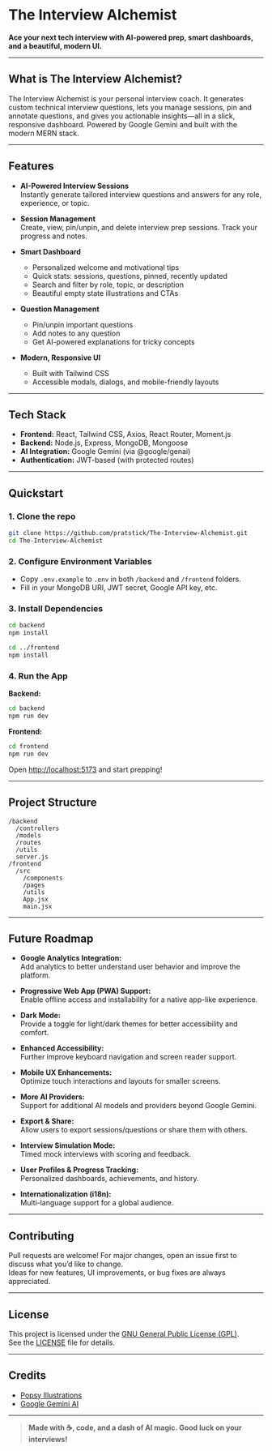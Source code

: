# The Interview Alchemist

**Ace your next tech interview with AI-powered prep, smart dashboards, and a beautiful, modern UI.**

---

## What is The Interview Alchemist?

The Interview Alchemist is your personal interview coach. It generates custom technical interview questions, lets you manage sessions, pin and annotate questions, and gives you actionable insights—all in a slick, responsive dashboard. Powered by Google Gemini and built with the modern MERN stack.

---

## Features

- **AI-Powered Interview Sessions**  
  Instantly generate tailored interview questions and answers for any role, experience, or topic.

- **Session Management**  
  Create, view, pin/unpin, and delete interview prep sessions. Track your progress and notes.

- **Smart Dashboard**  
  - Personalized welcome and motivational tips  
  - Quick stats: sessions, questions, pinned, recently updated  
  - Search and filter by role, topic, or description  
  - Beautiful empty state illustrations and CTAs

- **Question Management**  
  - Pin/unpin important questions  
  - Add notes to any question  
  - Get AI-powered explanations for tricky concepts

- **Modern, Responsive UI**  
  - Built with Tailwind CSS  
  - Accessible modals, dialogs, and mobile-friendly layouts

---

## Tech Stack

- **Frontend:** React, Tailwind CSS, Axios, React Router, Moment.js  
- **Backend:** Node.js, Express, MongoDB, Mongoose  
- **AI Integration:** Google Gemini (via @google/genai)  
- **Authentication:** JWT-based (with protected routes)

---

## Quickstart

### 1. Clone the repo

```bash
git clone https://github.com/pratstick/The-Interview-Alchemist.git
cd The-Interview-Alchemist
```

### 2. Configure Environment Variables

- Copy `.env.example` to `.env` in both `/backend` and `/frontend` folders.
- Fill in your MongoDB URI, JWT secret, Google API key, etc.

### 3. Install Dependencies

```bash
cd backend
npm install

cd ../frontend
npm install
```

### 4. Run the App

**Backend:**

```bash
cd backend
npm run dev
```

**Frontend:**

```bash
cd frontend
npm run dev
```

Open [http://localhost:5173](http://localhost:5173) and start prepping!

---

## Project Structure

```
/backend
  /controllers
  /models
  /routes
  /utils
  server.js
/frontend
  /src
    /components
    /pages
    /utils
    App.jsx
    main.jsx
```

---

## Future Roadmap

- **Google Analytics Integration:**  
  Add analytics to better understand user behavior and improve the platform.

- **Progressive Web App (PWA) Support:**  
  Enable offline access and installability for a native app-like experience.

- **Dark Mode:**  
  Provide a toggle for light/dark themes for better accessibility and comfort.

- **Enhanced Accessibility:**  
  Further improve keyboard navigation and screen reader support.

- **Mobile UX Enhancements:**  
  Optimize touch interactions and layouts for smaller screens.

- **More AI Providers:**  
  Support for additional AI models and providers beyond Google Gemini.

- **Export & Share:**  
  Allow users to export sessions/questions or share them with others.

- **Interview Simulation Mode:**  
  Timed mock interviews with scoring and feedback.

- **User Profiles & Progress Tracking:**  
  Personalized dashboards, achievements, and history.

- **Internationalization (i18n):**  
  Multi-language support for a global audience.

---

## Contributing

Pull requests are welcome! For major changes, open an issue first to discuss what you’d like to change.  
Ideas for new features, UI improvements, or bug fixes are always appreciated.

---

## License

This project is licensed under the [GNU General Public License (GPL)](https://www.gnu.org/licenses/gpl-3.0.en.html).  
See the [LICENSE](LICENSE) file for details.

---

## Credits

- [Popsy Illustrations](https://popsy.co/)
- [Google Gemini AI](https://ai.google.dev/)

---

> **Made with ☕, code, and a dash of AI magic. Good luck on your interviews!**